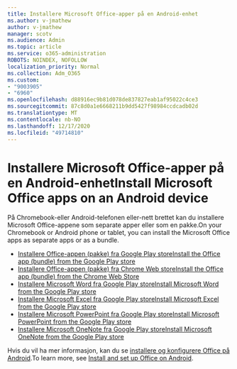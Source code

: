 ```yaml
---
title: Installere Microsoft Office-apper på en Android-enhet
ms.author: v-jmathew
author: v-jmathew
manager: scotv
ms.audience: Admin
ms.topic: article
ms.service: o365-administration
ROBOTS: NOINDEX, NOFOLLOW
localization_priority: Normal
ms.collection: Adm_O365
ms.custom:
- "9003905"
- "6960"
ms.openlocfilehash: d88916ec9b81d078de837827eab1af95022c4ce3
ms.sourcegitcommit: 87c8d0a1e6668211b9dd5427f98984ccdcadb02d
ms.translationtype: MT
ms.contentlocale: nb-NO
ms.lasthandoff: 12/17/2020
ms.locfileid: "49714810"
---
```

# <a name="install-microsoft-office-apps-on-an-android-device"></a><span data-ttu-id="2423b-102">Installere Microsoft Office-apper på en Android-enhet</span><span class="sxs-lookup"><span data-stu-id="2423b-102">Install Microsoft Office apps on an Android device</span></span>

<span data-ttu-id="2423b-103">På Chromebook-eller Android-telefonen eller-nett brettet kan du installere Microsoft Office-appene som separate apper eller som en pakke.</span><span class="sxs-lookup"><span data-stu-id="2423b-103">On your Chromebook or Android phone or tablet, you can install the Microsoft Office apps as separate apps or as a bundle.</span></span>

- [<span data-ttu-id="2423b-104">Installere Office-appen (pakke) fra Google Play store</span><span class="sxs-lookup"><span data-stu-id="2423b-104">Install the Office app (bundle) from the Google Play store</span></span>](https://go.microsoft.com/fwlink/?linkid=2137009)
- [<span data-ttu-id="2423b-105">Installere Office-appen (pakke) fra Chrome Web store</span><span class="sxs-lookup"><span data-stu-id="2423b-105">Install the Office app (bundle) from the Chrome Web Store</span></span>](https://go.microsoft.com/fwlink/?linkid=2137212)
- [<span data-ttu-id="2423b-106">Installere Microsoft Word fra Google Play store</span><span class="sxs-lookup"><span data-stu-id="2423b-106">Install Microsoft Word from the Google Play store</span></span>](https://go.microsoft.com/fwlink/?linkid=2136994)
- [<span data-ttu-id="2423b-107">Installere Microsoft Excel fra Google Play store</span><span class="sxs-lookup"><span data-stu-id="2423b-107">Install Microsoft Excel from the Google Play store</span></span>](https://go.microsoft.com/fwlink/?linkid=2137120)
- [<span data-ttu-id="2423b-108">Installere Microsoft PowerPoint fra Google Play store</span><span class="sxs-lookup"><span data-stu-id="2423b-108">Install Microsoft PowerPoint from the Google Play store</span></span>](https://go.microsoft.com/fwlink/?linkid=2137121)
- [<span data-ttu-id="2423b-109">Installere Microsoft OneNote fra Google Play store</span><span class="sxs-lookup"><span data-stu-id="2423b-109">Install Microsoft OneNote from the Google Play store</span></span>](https://go.microsoft.com/fwlink/?linkid=2137211)

<span data-ttu-id="2423b-110">Hvis du vil ha mer informasjon, kan du se [installere og konfigurere Office på Android](https://go.microsoft.com/fwlink/?linkid=2135287).</span><span class="sxs-lookup"><span data-stu-id="2423b-110">To learn more, see [Install and set up Office on Android](https://go.microsoft.com/fwlink/?linkid=2135287).</span></span>
